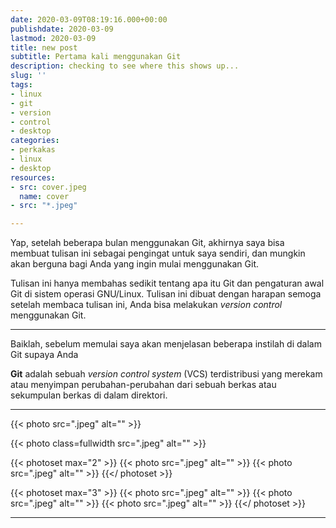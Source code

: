 ```yaml
---
date: 2020-03-09T08:19:16.000+00:00
publishdate: 2020-03-09
lastmod: 2020-03-09
title: new post
subtitle: Pertama kali menggunakan Git
description: checking to see where this shows up...
slug: ''
tags:
- linux
- git
- version
- control
- desktop
categories:
- perkakas
- linux
- desktop
resources:
- src: cover.jpeg
  name: cover
- src: "*.jpeg"

---
```

Yap, setelah beberapa bulan menggunakan Git, akhirnya saya bisa membuat tulisan ini sebagai pengingat untuk saya sendiri, dan mungkin akan berguna bagi Anda yang ingin mulai
menggunakan Git.

Tulisan ini hanya membahas sedikit tentang apa itu Git dan pengaturan awal Git di sistem operasi
GNU/Linux. Tulisan ini dibuat dengan harapan semoga setelah membaca tulisan ini, Anda bisa melakukan _version control_ menggunakan Git.

***
Baiklah, sebelum memulai saya akan menjelasan beberapa instilah di dalam Git supaya Anda 

**Git** adalah sebuah _version control system_ (VCS) terdistribusi yang merekam atau menyimpan perubahan-perubahan dari
sebuah berkas atau sekumpulan berkas di dalam direktori.

***

{{< photo src=".jpeg" alt="" >}}

{{< photo class=fullwidth src=".jpeg" alt="" >}}

{{< photoset max="2" >}}
  {{< photo src=".jpeg" alt="" >}}
  {{< photo src=".jpeg" alt="" >}}
{{</ photoset >}}

{{< photoset max="3" >}}
  {{< photo src=".jpeg" alt="" >}}
  {{< photo src=".jpeg" alt="" >}}
  {{< photo src=".jpeg" alt="" >}}
{{</ photoset >}}

***